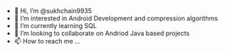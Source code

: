 - 👋 Hi, I’m @sukhchain9935
- 👀 I’m interested in Android Development and compression algorithms
- 🌱 I’m currently learning SQL
- 💞️ I’m looking to collaborate on Andriod Java based projects
- 📫 How to reach me ...

<!---
sukhchain9935/sukhchain9935 is a ✨ special ✨ repository because its `README.md` (this file) appears on your GitHub profile.
You can click the Preview link to take a look at your changes.
--->
